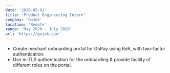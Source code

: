 ```yaml
---
date: '2020-05-01'
title: 'Product Engineering Intern'
company: 'GoJek'
location: 'Remote'
range: 'May 2020 - July 2020'
url: 'https://gojek.com'
---
```


- Create mechant onboarding portal for GoPay using RoR, with two-factor authentication.
- Use m-TLS authentication for the onboarding & provide facility of different roles on the portal.
